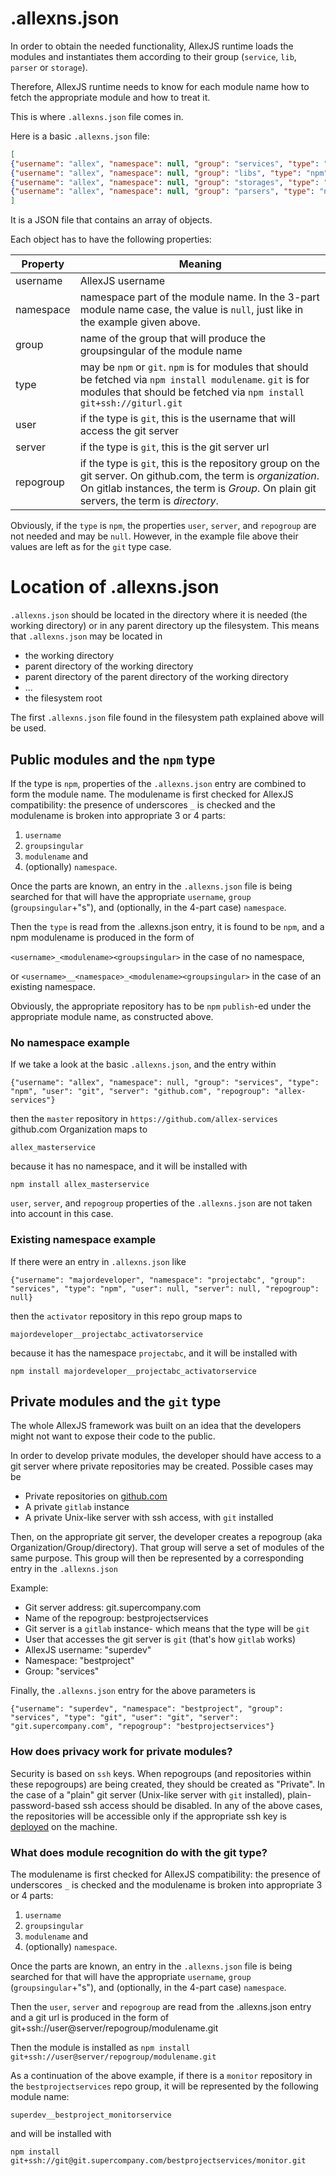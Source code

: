 # .allexns.json

In order to obtain the needed functionality, AllexJS runtime loads the modules and instantiates them according to their group (`service`, `lib`, `parser` or `storage`).

Therefore, AllexJS runtime needs to know for each module name how to fetch the appropriate module and how to treat it.

This is where `.allexns.json` file comes in.

Here is a basic `.allexns.json` file:

```json
[
{"username": "allex", "namespace": null, "group": "services", "type": "npm", "user": "git", "server": "github.com", "repogroup": "allex-services"},
{"username": "allex", "namespace": null, "group": "libs", "type": "npm", "user": "git", "server": "github.com", "repogroup": "allex-libs"},
{"username": "allex", "namespace": null, "group": "storages", "type": "npm", "user": "git", "server": "github.com", "repogroup": "allex-storages"},
{"username": "allex", "namespace": null, "group": "parsers", "type": "npm", "user": "git", "server": "github.com", "repogroup": "allex-parsers"}
]
```

It is a JSON file that contains an array of objects.

Each object has to have the following properties:

| Property     | Meaning          |
| ----------   | -----------      |
| username     | AllexJS username |
| namespace    | namespace part of the module name. In the 3-part module name case, the value is `null`, just like in the example given above. |
| group        | name of the group that will produce the groupsingular of the module name |
| type         | may be `npm` or `git`. `npm` is for modules that should be fetched via `npm install modulename`. `git` is for modules that should be fetched via `npm install git+ssh://giturl.git` |
| user         | if the type is `git`, this is the username that will access the git server |
| server       | if the type is `git`, this is the git server url |
| repogroup    | if the type is `git`, this is the repository group on the git server. On github.com, the term is _organization_. On gitlab instances, the term is _Group_. On plain git servers, the term is _directory_. |


Obviously, if the `type` is `npm`, the properties `user`, `server`, and `repogroup` are not needed and may be `null`. However, in the example file above their values are left as for the `git` type case.

# Location of .allexns.json

`.allexns.json` should be located in the directory where it is needed (the working directory) or in any parent directory up the filesystem.
This means that `.allexns.json` may be located in

- the working directory
- parent directory of the working directory
- parent directory of the parent directory of the working directory
- ...
- the filesystem root

The first `.allexns.json` file found in the filesystem path explained above will be used.

## Public modules and the `npm` type

If the type is `npm`, properties of the `.allexns.json` entry are combined to form the module name.
The modulename is first checked for AllexJS compatibility: the presence of underscores `_` is checked and the modulename is broken into appropriate 3 or 4 parts:

1. `username`
2. `groupsingular`
3. `modulename` and
4. (optionally) `namespace`.

Once the parts are known, an entry in the `.allexns.json` file is being searched for that will have the appropriate `username`, `group` (`groupsingular`+"s"), and (optionally, in the 4-part case) `namespace`.

Then the `type` is read from the .allexns.json entry, it is found to be `npm`, and a npm modulename is produced in the form of

`<username>_<modulename><groupsingular>` in the case of no namespace,

or `<username>__<namespace>_<modulename><groupsingular>` in the case of an existing namespace.

Obviously, the appropriate repository has to be `npm` `publish`-ed under the appropriate module name, as constructed above.

### No namespace example

If we take a look at the basic `.allexns.json`, and the entry within

`{"username": "allex", "namespace": null, "group": "services", "type": "npm", "user": "git", "server": "github.com", "repogroup": "allex-services"}`

then the `master` repository in `https://github.com/allex-services` github.com Organization maps to

`allex_masterservice`

because it has no namespace, and it will be installed with

`npm install allex_masterservice`

`user`, `server`, and `repogroup` properties of the `.allexns.json` are not taken into account in this case.

### Existing namespace example

If there were an entry in `.allexns.json` like

`{"username": "majordeveloper", "namespace": "projectabc", "group": "services", "type": "npm", "user": null, "server": null, "repogroup": null}`

then the `activator` repository in this repo group maps to

`majordeveloper__projectabc_activatorservice`

because it has the namespace `projectabc`, and it will be installed with

`npm install majordeveloper__projectabc_activatorservice`

## Private modules and the `git` type

The whole AllexJS framework was built on an idea that the developers might not want to expose their code to the public.

In order to develop private modules, the developer should have access to a git server where private repositories may be created. Possible cases may be

- Private repositories on [github.com](https://github.com)
- A private `gitlab` instance
- A private Unix-like server with ssh access, with `git` installed

Then, on the appropriate git server, the developer creates a repogroup (aka Organization/Group/directory).
That group will serve a set of modules of the same purpose.
This group will then be represented by a corresponding entry in the `.allexns.json`

Example:

- Git server address: git.supercompany.com
- Name of the repogroup: bestprojectservices
- Git server is a `gitlab` instance- which means that the type will be `git`
- User that accesses the git server is `git` (that's how `gitlab` works)
- AllexJS username: "superdev"
- Namespace: "bestproject"
- Group: "services"

Finally, the `.allexns.json` entry for the above parameters is

`{"username": "superdev", "namespace": "bestproject", "group": "services", "type": "git", "user": "git", "server": "git.supercompany.com", "repogroup": "bestprojectservices"}`

### How does privacy work for private modules?

Security is based on `ssh` keys.
When repogroups (and repositories within these repogroups) are being created, they should be created as "Private".
In the case of a "plain" git server (Unix-like server with `git` installed), plain-password-based ssh access should be disabled.
In any of the above cases, the repositories will be accessible only if the appropriate ssh key is [deployed](ssh_key_deployment.md) on the machine.

### What does module recognition do with the git type?

The modulename is first checked for AllexJS compatibility: the presence of underscores `_` is checked and the modulename is broken into appropriate 3 or 4 parts:

1. `username`
2. `groupsingular`
3. `modulename` and
4. (optionally) `namespace`.

Once the parts are known, an entry in the `.allexns.json` file is being searched for that will have the appropriate `username`, `group` (`groupsingular`+"s"), and (optionally, in the 4-part case) `namespace`.

Then the `user`, `server` and `repogroup` are read from the .allexns.json entry and a git url is produced in the form of git+ssh://user@server/repogroup/modulename.git

Then the module is installed as
`npm install git+ssh://user@server/repogroup/modulename.git`

As a continuation of the above example, if there is a `monitor` repository in the `bestprojectservices` repo group, it will be represented by the following module name:

`superdev__bestproject_monitorservice`

and will be installed with

 `npm install git+ssh://git@git.supercompany.com/bestprojectservices/monitor.git`


